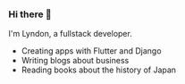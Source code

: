 ### Hi there 👋

I'm Lyndon, a fullstack developer.

- Creating apps with Flutter and Django
- Writing blogs about business
- Reading books about the history of Japan
